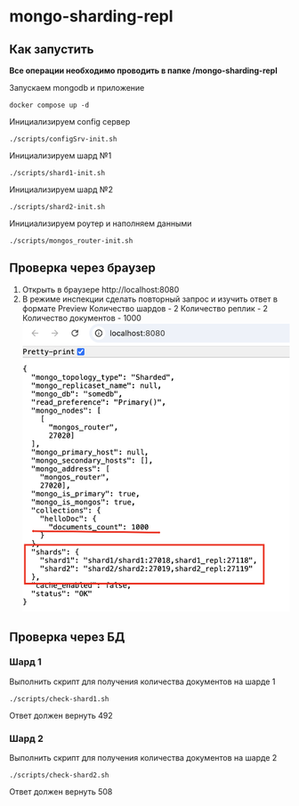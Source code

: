 # mongo-sharding-repl

## Как запустить
**Все операции необходимо проводить в папке /mongo-sharding-repl**

Запускаем mongodb и приложение

```shell
docker compose up -d
```

Инициализируем config сервер

```shell
./scripts/configSrv-init.sh
```

Инициализируем шард №1

```shell
./scripts/shard1-init.sh
```
Инициализируем шард №2

```shell
./scripts/shard2-init.sh
```
Инициализируем роутер и наполняем данными

```shell
./scripts/mongos_router-init.sh
```

## Проверка через браузер

1. Открыть в браузере http://localhost:8080
2. В режиме инспекции сделать повторный запрос и изучить ответ в формате Preview
Количество шардов - 2
Количество реплик - 2
Количество документов - 1000
![alt text](sharding-repl.png)

## Проверка через БД

### Шард 1
Выполнить скрипт для получения количества документов на шарде 1
```shell
./scripts/check-shard1.sh
```
Ответ должен вернуть 492

### Шард 2
Выполнить скрипт для получения количества документов на шарде 2
```shell
./scripts/check-shard2.sh
```
Ответ должен вернуть 508